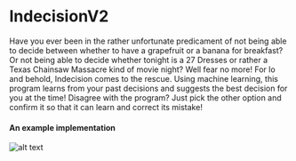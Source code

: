 # IndecisionV2

Have you ever been in the rather unfortunate predicament of not being able to decide between whether to have a grapefruit or a banana for breakfast? Or not being able to decide whether tonight is a 27 Dresses or rather a Texas Chainsaw Massacre  kind of movie night?
Well fear no more! For lo and behold, Indecision comes to the rescue. Using machine learning, this program learns from your past decisions and suggests the best decision for you at the time! Disagree with the program? Just pick the other option and confirm it so that it can learn and correct its mistake!

#### An example implementation

![alt text](http://i.imgur.com/7ZEz2rW.png "Indecision Android")


